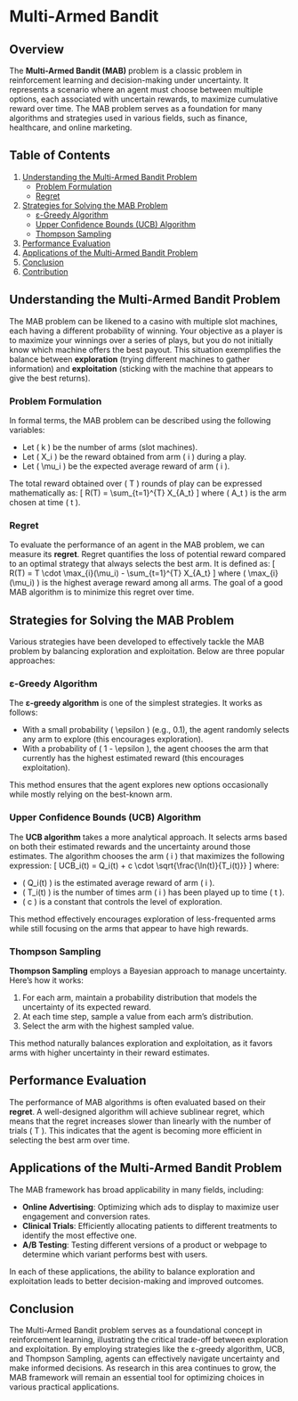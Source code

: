 # Multi-Armed Bandit

## Overview

The **Multi-Armed Bandit (MAB)** problem is a classic problem in reinforcement learning and decision-making under uncertainty. It represents a scenario where an agent must choose between multiple options, each associated with uncertain rewards, to maximize cumulative reward over time. The MAB problem serves as a foundation for many algorithms and strategies used in various fields, such as finance, healthcare, and online marketing.

## Table of Contents

1. [Understanding the Multi-Armed Bandit Problem](#understanding-the-multi-armed-bandit-problem)
   - [Problem Formulation](#problem-formulation)
   - [Regret](#regret)
2. [Strategies for Solving the MAB Problem](#strategies-for-solving-the-mab-problem)
   - [ε-Greedy Algorithm](#ε-greedy-algorithm)
   - [Upper Confidence Bounds (UCB) Algorithm](#upper-confidence-bounds-ucb-algorithm)
   - [Thompson Sampling](#thompson-sampling)
3. [Performance Evaluation](#performance-evaluation)
4. [Applications of the Multi-Armed Bandit Problem](#applications-of-the-multi-armed-bandit-problem)
5. [Conclusion](#conclusion)
6. [Contribution](#contribution)

## Understanding the Multi-Armed Bandit Problem

The MAB problem can be likened to a casino with multiple slot machines, each having a different probability of winning. Your objective as a player is to maximize your winnings over a series of plays, but you do not initially know which machine offers the best payout. This situation exemplifies the balance between **exploration** (trying different machines to gather information) and **exploitation** (sticking with the machine that appears to give the best returns).

### Problem Formulation

In formal terms, the MAB problem can be described using the following variables:
- Let \( k \) be the number of arms (slot machines).
- Let \( X_i \) be the reward obtained from arm \( i \) during a play.
- Let \( \mu_i \) be the expected average reward of arm \( i \).

The total reward obtained over \( T \) rounds of play can be expressed mathematically as:
\[
R(T) = \sum_{t=1}^{T} X_{A_t}
\]
where \( A_t \) is the arm chosen at time \( t \).

### Regret

To evaluate the performance of an agent in the MAB problem, we can measure its **regret**. Regret quantifies the loss of potential reward compared to an optimal strategy that always selects the best arm. It is defined as:
\[
R(T) = T \cdot \max_{i}(\mu_i) - \sum_{t=1}^{T} X_{A_t}
\]
where \( \max_{i}(\mu_i) \) is the highest average reward among all arms. The goal of a good MAB algorithm is to minimize this regret over time.

## Strategies for Solving the MAB Problem

Various strategies have been developed to effectively tackle the MAB problem by balancing exploration and exploitation. Below are three popular approaches:

### ε-Greedy Algorithm

The **ε-greedy algorithm** is one of the simplest strategies. It works as follows:
- With a small probability \( \epsilon \) (e.g., 0.1), the agent randomly selects any arm to explore (this encourages exploration).
- With a probability of \( 1 - \epsilon \), the agent chooses the arm that currently has the highest estimated reward (this encourages exploitation).

This method ensures that the agent explores new options occasionally while mostly relying on the best-known arm.

### Upper Confidence Bounds (UCB) Algorithm

The **UCB algorithm** takes a more analytical approach. It selects arms based on both their estimated rewards and the uncertainty around those estimates. The algorithm chooses the arm \( i \) that maximizes the following expression:
\[
UCB_i(t) = Q_i(t) + c \cdot \sqrt{\frac{\ln(t)}{T_i(t)}}
\]
where:
- \( Q_i(t) \) is the estimated average reward of arm \( i \).
- \( T_i(t) \) is the number of times arm \( i \) has been played up to time \( t \).
- \( c \) is a constant that controls the level of exploration.

This method effectively encourages exploration of less-frequented arms while still focusing on the arms that appear to have high rewards.

### Thompson Sampling

**Thompson Sampling** employs a Bayesian approach to manage uncertainty. Here’s how it works:
1. For each arm, maintain a probability distribution that models the uncertainty of its expected reward.
2. At each time step, sample a value from each arm’s distribution.
3. Select the arm with the highest sampled value.

This method naturally balances exploration and exploitation, as it favors arms with higher uncertainty in their reward estimates.

## Performance Evaluation

The performance of MAB algorithms is often evaluated based on their **regret**. A well-designed algorithm will achieve sublinear regret, which means that the regret increases slower than linearly with the number of trials \( T \). This indicates that the agent is becoming more efficient in selecting the best arm over time.

## Applications of the Multi-Armed Bandit Problem

The MAB framework has broad applicability in many fields, including:

- **Online Advertising**: Optimizing which ads to display to maximize user engagement and conversion rates.
- **Clinical Trials**: Efficiently allocating patients to different treatments to identify the most effective one.
- **A/B Testing**: Testing different versions of a product or webpage to determine which variant performs best with users.

In each of these applications, the ability to balance exploration and exploitation leads to better decision-making and improved outcomes.

## Conclusion

The Multi-Armed Bandit problem serves as a foundational concept in reinforcement learning, illustrating the critical trade-off between exploration and exploitation. By employing strategies like the ε-greedy algorithm, UCB, and Thompson Sampling, agents can effectively navigate uncertainty and make informed decisions. As research in this area continues to grow, the MAB framework will remain an essential tool for optimizing choices in various practical applications.

